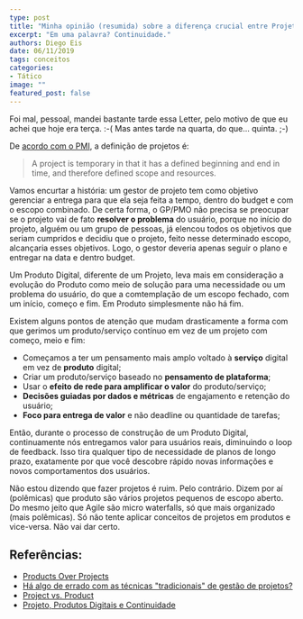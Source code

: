 ```yaml
---
type: post
title: "Minha opinião (resumida) sobre a diferença crucial entre Projeto e Produto"
excerpt: "Em uma palavra? Continuidade."
authors: Diego Eis
date: 06/11/2019
tags: conceitos
categories:
- Tático
image: ""
featured_post: false
---
```


Foi mal, pessoal, mandei bastante tarde essa Letter, pelo motivo de que
eu achei que hoje era terça. :-(
Mas antes tarde na quarta, do que... quinta. ;-)


De [acordo com o PMI](https://www.pmi.org/about/learn-about-pmi/what-is-project-management),
a definição de projetos é:

> A project is temporary in that it has a defined beginning and end in time, and therefore defined scope and resources.

Vamos encurtar a história: um gestor de projeto tem como objetivo
gerenciar a entrega para que ela seja feita a tempo, dentro do budget e
com o escopo combinado. De certa forma, o GP/PMO não precisa se
preocupar se o projeto vai de fato **resolver o problema** do usuário,
porque no início do projeto, alguém ou um grupo de pessoas, já elencou
todos os objetivos que seriam cumpridos e decidiu que o projeto, feito
nesse determinado escopo, alcançaria esses objetivos. Logo, o gestor
deveria apenas seguir o plano e entregar na data e dentro budget.

Um Produto Digital, diferente de um Projeto, leva mais em consideração a
evolução do Produto como meio de solução para uma necessidade ou um
problema do usuário, do que a comtemplação de um escopo fechado, com um
início, começo e fim. Em Produto simplesmente não há fim.

Existem alguns pontos de atenção que mudam drasticamente a forma com que
gerimos um produto/serviço contínuo em vez de um projeto com começo,
meio e fim:

- Começamos a ter um pensamento mais amplo voltado à **serviço** digital
em vez de **produto** digital;
- Criar um produto/serviço baseado no **pensamento de plataforma**;
- Usar o **efeito de rede para amplificar o valor** do produto/serviço;
- **Decisões guiadas por dados e métricas** de engajamento e retenção do
usuário;
- **Foco para entrega de valor** e não deadline ou quantidade de
tarefas;

Então, durante o processo de construção de um Produto Digital,
continuamente nós entregamos valor para usuários reais, diminuindo o
loop de feedback. Isso tira qualquer tipo de necessidade de planos de
longo prazo, exatamente por que você descobre rápido novas informações e
novos comportamentos dos usuários.

Não estou dizendo que fazer projetos é ruim. Pelo contrário. Dizem por
aí (polêmicas) que produto são vários projetos pequenos de escopo
aberto. Do mesmo jeito que Agile são micro waterfalls, só que mais
organizado (mais polêmicas).
Só não tente aplicar conceitos de projetos em produtos e vice-versa. Não
vai dar certo.

## Referências:

-   [Products Over Projects](https://martinfowler.com/articles/products-over-projects.html)
-   [Há algo de errado com as técnicas "tradicionais" de gestão de projetos?](http://blog.plataformatec.com.br/2018/02/ha-algo-de-errado-com-as-tecnicas-tradicionais-de-gestao-de-projetos/)
-   [Project vs. Product](https://www.thoughtworks.com/insights/blog/project-vs-product)
-   [Projeto, Produtos Digitais e Continuidade](https://diegoeis.com/projetos-produtos-digitais-continuidade/)
